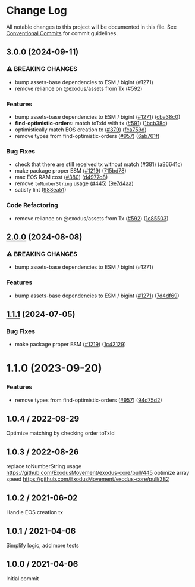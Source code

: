 # Change Log

All notable changes to this project will be documented in this file.
See [Conventional Commits](https://conventionalcommits.org) for commit guidelines.

## 3.0.0 (2024-09-11)

### ⚠ BREAKING CHANGES

- bump assets-base dependencies to ESM / bigint (#1271)
- remove reliance on @exodus/assets from Tx (#592)

### Features

- bump assets-base dependencies to ESM / bigint ([#1271](https://github.com/ExodusMovement/exodus-hydra/issues/1271)) ([cba38c0](https://github.com/ExodusMovement/exodus-hydra/commit/cba38c098c39cc1848666809feb7af2eb0c4cf69))
- **find-optimistic-orders:** match toTxId with tx ([#591](https://github.com/ExodusMovement/exodus-hydra/issues/591)) ([1bcb38d](https://github.com/ExodusMovement/exodus-hydra/commit/1bcb38dc4746af1cc1c053d221a77394e8e36e3c))
- optimistically match EOS creation tx ([#379](https://github.com/ExodusMovement/exodus-hydra/issues/379)) ([fca759d](https://github.com/ExodusMovement/exodus-hydra/commit/fca759dfada1ae4f5cf41398f83b7baf82ecd5f9))
- remove types from find-optimistic-orders ([#957](https://github.com/ExodusMovement/exodus-hydra/issues/957)) ([6ab761f](https://github.com/ExodusMovement/exodus-hydra/commit/6ab761f8ecf6bcbf49c027601902ed0425a59fe8))

### Bug Fixes

- check that there are still received tx without match ([#381](https://github.com/ExodusMovement/exodus-hydra/issues/381)) ([a86641c](https://github.com/ExodusMovement/exodus-hydra/commit/a86641cb8d853c48deaae7e0dd5579ff0111a7bb))
- make package proper ESM ([#1219](https://github.com/ExodusMovement/exodus-hydra/issues/1219)) ([715bd78](https://github.com/ExodusMovement/exodus-hydra/commit/715bd7847c10d0be2ff0b659ee645aebfd6c1536))
- max EOS RAM cost ([#380](https://github.com/ExodusMovement/exodus-hydra/issues/380)) ([d4977d8](https://github.com/ExodusMovement/exodus-hydra/commit/d4977d8bc949ed511ee5dac8abeac3fa28a33ad4))
- remove `toNumberString` usage ([#445](https://github.com/ExodusMovement/exodus-hydra/issues/445)) ([9e7d4aa](https://github.com/ExodusMovement/exodus-hydra/commit/9e7d4aa4b1149ba7d63a25a4d7e9529320b095a1))
- satisfy lint ([988ea51](https://github.com/ExodusMovement/exodus-hydra/commit/988ea51247c8c12e0ca77a5464d74109a33ff488))

### Code Refactoring

- remove reliance on @exodus/assets from Tx ([#592](https://github.com/ExodusMovement/exodus-hydra/issues/592)) ([1c85503](https://github.com/ExodusMovement/exodus-hydra/commit/1c85503157c79b59f0fa462ec4bc57be0a8b281e))

## [2.0.0](https://github.com/ExodusMovement/exodus-core/compare/@exodus/find-optimistic-orders@1.1.1...@exodus/find-optimistic-orders@2.0.0) (2024-08-08)

### ⚠ BREAKING CHANGES

- bump assets-base dependencies to ESM / bigint (#1271)

### Features

- bump assets-base dependencies to ESM / bigint ([#1271](https://github.com/ExodusMovement/exodus-core/issues/1271)) ([7d4df69](https://github.com/ExodusMovement/exodus-core/commit/7d4df69a807e482ea39c9236c48bb39bfc730083))

## [1.1.1](https://github.com/ExodusMovement/exodus-core/compare/@exodus/find-optimistic-orders@1.1.0...@exodus/find-optimistic-orders@1.1.1) (2024-07-05)

### Bug Fixes

- make package proper ESM ([#1219](https://github.com/ExodusMovement/exodus-core/issues/1219)) ([1c42129](https://github.com/ExodusMovement/exodus-core/commit/1c42129b752d2fb8022ae1de9fb5618f58192bcf))

# 1.1.0 (2023-09-20)

### Features

- remove types from find-optimistic-orders ([#957](https://github.com/ExodusMovement/exodus-core/issues/957)) ([94d75d2](https://github.com/ExodusMovement/exodus-core/commit/94d75d20d613b65ad1b462721a8f66fd83cc5734))

## 1.0.4 / 2022-08-29

Optimize matching by checking order toTxId

## 1.0.3 / 2022-08-26

replace toNumberString usage https://github.com/ExodusMovement/exodus-core/pull/445
optimize array speed https://github.com/ExodusMovement/exodus-core/pull/382

## 1.0.2 / 2021-06-02

Handle EOS creation tx

## 1.0.1 / 2021-04-06

Simplify logic, add more tests

## 1.0.0 / 2021-04-06

Initial commit

